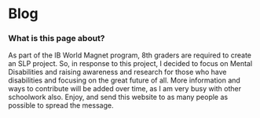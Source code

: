 # Blog
### What is this page about?
As part of the IB World Magnet program, 8th graders are required to create an SLP project. So, in response to this project, I decided to focus on Mental Disabilities and raising awareness and research for those who have disabilities and focusing on the great future of all. More information and ways to contribute will be added over time, as I am very busy with other schoolwork also. Enjoy, and send this website to as many people as possible to spread the message.
